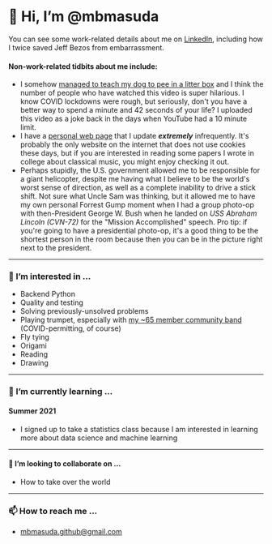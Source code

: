 # 👋 Hi, I’m @mbmasuda

You can see some work-related details about me on [LinkedIn](https://www.linkedin.com/in/marimasuda/), including how
I twice saved Jeff Bezos from embarrassment.

#### Non-work-related tidbits about me include:
*  I somehow [managed to teach my dog to pee in a litter box](https://www.youtube.com/watch?v=mr1pz_Gd_jo) and I think
   the number of people who have watched this video is super hilarious. I know COVID lockdowns were rough, but seriously,
   don't you have a better way to spend a minute and 42 seconds of your life? I uploaded this video as a joke back in the
   days when YouTube had a 10 minute limit.
*  I have a [personal web page](https://mari.masuda.me) that I update ***extremely*** infrequently. It's probably the only
   website on the internet that does not use cookies these days, but if you are interested in reading some papers I wrote
   in college about classical music, you might enjoy checking it out.
*  Perhaps stupidly, the U.S. government allowed me to be responsible for a giant helicopter, despite me having what I
   believe to be the world's worst sense of direction, as well as a complete inability to drive a stick shift. Not sure
   what Uncle Sam was thinking, but it allowed me to have my own personal Forrest Gump moment when I had a group photo-op
   with then-President George W. Bush when he landed on *USS Abraham Lincoln (CVN-72)* for the "Mission Accomplished"
   speech. Pro tip: if you're going to have a presidential photo-op, it's a good thing to be the shortest person in the
   room because then you can be in the picture right next to the president.

---

### 👀 I’m interested in ...

*  Backend Python
*  Quality and testing
*  Solving previously-unsolved problems
*  Playing trumpet, especially with [my ~65 member community band](https://fswinds.org/) (COVID-permitting, of course)
*  Fly tying
*  Origami
*  Reading
*  Drawing

---

### 🌱 I’m currently learning ...

#### Summer 2021
*  I signed up to take a statistics class because I am interested in learning more about data science and machine learning

---

#### 💞️ I’m looking to collaborate on ...
*  How to take over the world

---

### 📫 How to reach me ...
*  <mbmasuda.github@gmail.com>

<!---
mbmasuda/mbmasuda is a ✨ special ✨ repository because its `README.md` (this file) appears on your GitHub profile.
You can click the Preview link to take a look at your changes.
--->
